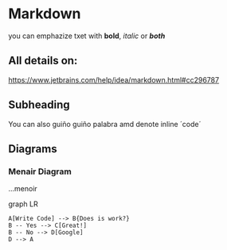 # Markdown

you can emphazize txet with **bold**, *italic*  or ***both***

## All details on:

https://www.jetbrains.com/help/idea/markdown.html#cc296787 

## Subheading

You can also     guiño guiño palabra amd denote inline ´code´

## Diagrams

### Menair Diagram

...menoir

graph LR

    A[Write Code] --> B{Does is work?}
    B -- Yes --> C[Great!]
    B -- No --> D[Google]
    D --> A

